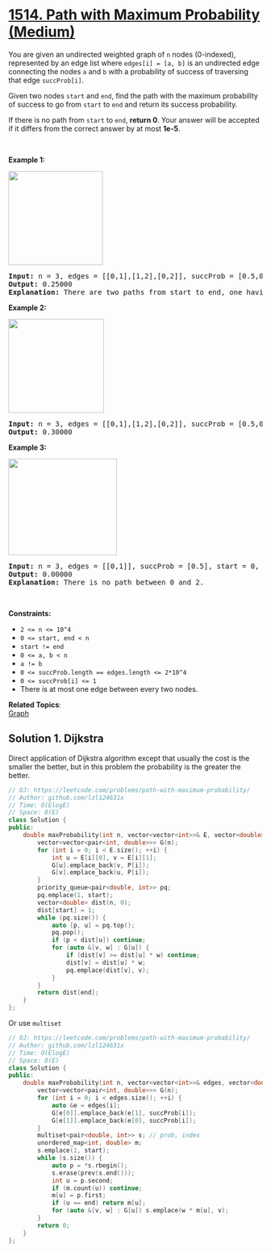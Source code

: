 # [1514. Path with Maximum Probability (Medium)](https://leetcode.com/problems/path-with-maximum-probability/)

<p>You are given an undirected weighted graph of&nbsp;<code>n</code>&nbsp;nodes (0-indexed), represented by an edge list where&nbsp;<code>edges[i] = [a, b]</code>&nbsp;is an undirected edge connecting the nodes&nbsp;<code>a</code>&nbsp;and&nbsp;<code>b</code>&nbsp;with a probability of success of traversing that edge&nbsp;<code>succProb[i]</code>.</p>

<p>Given two nodes&nbsp;<code>start</code>&nbsp;and&nbsp;<code>end</code>, find the path with the maximum probability of success to go from&nbsp;<code>start</code>&nbsp;to&nbsp;<code>end</code>&nbsp;and return its success probability.</p>

<p>If there is no path from&nbsp;<code>start</code>&nbsp;to&nbsp;<code>end</code>, <strong>return&nbsp;0</strong>. Your answer will be accepted if it differs from the correct answer by at most <strong>1e-5</strong>.</p>

<p>&nbsp;</p>
<p><strong>Example 1:</strong></p>

<p><strong><img alt="" src="https://assets.leetcode.com/uploads/2019/09/20/1558_ex1.png" style="width: 187px; height: 186px;"></strong></p>

<pre><strong>Input:</strong> n = 3, edges = [[0,1],[1,2],[0,2]], succProb = [0.5,0.5,0.2], start = 0, end = 2
<strong>Output:</strong> 0.25000
<strong>Explanation:</strong>&nbsp;There are two paths from start to end, one having a probability of success = 0.2 and the other has 0.5 * 0.5 = 0.25.
</pre>

<p><strong>Example 2:</strong></p>

<p><strong><img alt="" src="https://assets.leetcode.com/uploads/2019/09/20/1558_ex2.png" style="width: 189px; height: 186px;"></strong></p>

<pre><strong>Input:</strong> n = 3, edges = [[0,1],[1,2],[0,2]], succProb = [0.5,0.5,0.3], start = 0, end = 2
<strong>Output:</strong> 0.30000
</pre>

<p><strong>Example 3:</strong></p>

<p><strong><img alt="" src="https://assets.leetcode.com/uploads/2019/09/20/1558_ex3.png" style="width: 215px; height: 191px;"></strong></p>

<pre><strong>Input:</strong> n = 3, edges = [[0,1]], succProb = [0.5], start = 0, end = 2
<strong>Output:</strong> 0.00000
<strong>Explanation:</strong>&nbsp;There is no path between 0 and 2.
</pre>

<p>&nbsp;</p>
<p><strong>Constraints:</strong></p>

<ul>
	<li><code>2 &lt;= n &lt;= 10^4</code></li>
	<li><code>0 &lt;= start, end &lt; n</code></li>
	<li><code>start != end</code></li>
	<li><code>0 &lt;= a, b &lt; n</code></li>
	<li><code>a != b</code></li>
	<li><code>0 &lt;= succProb.length == edges.length &lt;= 2*10^4</code></li>
	<li><code>0 &lt;= succProb[i] &lt;= 1</code></li>
	<li>There is at most one edge between every two nodes.</li>
</ul>

**Related Topics**:  
[Graph](https://leetcode.com/tag/graph/)

## Solution 1. Dijkstra

Direct application of Dijkstra algorithm except that usually the cost is the smaller the better, but in this problem the probability is the greater the better.

```cpp
// OJ: https://leetcode.com/problems/path-with-maximum-probability/
// Author: github.com/lzl124631x
// Time: O(ElogE)
// Space: O(E)
class Solution {
public:
    double maxProbability(int n, vector<vector<int>>& E, vector<double>& P, int start, int end) {
        vector<vector<pair<int, double>>> G(n);
        for (int i = 0; i < E.size(); ++i) {
            int u = E[i][0], v = E[i][1];
            G[u].emplace_back(v, P[i]);
            G[v].emplace_back(u, P[i]);
        }
        priority_queue<pair<double, int>> pq;
        pq.emplace(1, start);
        vector<double> dist(n, 0);
        dist[start] = 1;
        while (pq.size()) {
            auto [p, u] = pq.top();
            pq.pop();
            if (p < dist[u]) continue;
            for (auto &[v, w] : G[u]) {
                if (dist[v] >= dist[u] * w) continue;
                dist[v] = dist[u] * w;
                pq.emplace(dist[v], v);
            }
        }
        return dist[end];
    }
};
```

Or use `multiset`


```cpp
// OJ: https://leetcode.com/problems/path-with-maximum-probability/
// Author: github.com/lzl124631x
// Time: O(ElogE)
// Space: O(E)
class Solution {
public:
    double maxProbability(int n, vector<vector<int>>& edges, vector<double>& succProb, int start, int end) {
        vector<vector<pair<int, double>>> G(n);
        for (int i = 0; i < edges.size(); ++i) {
            auto &e = edges[i];
            G[e[0]].emplace_back(e[1], succProb[i]);
            G[e[1]].emplace_back(e[0], succProb[i]);
        }
        multiset<pair<double, int>> s; // prob, index
        unordered_map<int, double> m;
        s.emplace(1, start);
        while (s.size()) {
            auto p = *s.rbegin();
            s.erase(prev(s.end()));
            int u = p.second;
            if (m.count(u)) continue;
            m[u] = p.first;
            if (u == end) return m[u];
            for (auto &[v, w] : G[u]) s.emplace(w * m[u], v);
        }
        return 0;
    }
};
```